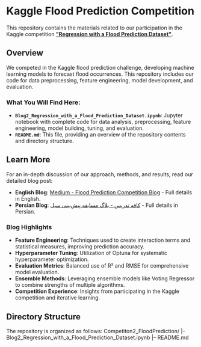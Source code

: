 # Kaggle Flood Prediction Competition

This repository contains the materials related to our participation in the Kaggle competition **["Regression with a Flood Prediction Dataset"](https://www.kaggle.com/competitions/playground-series-s4e5)**.

## Overview

We competed in the Kaggle flood prediction challenge, developing machine learning models to forecast flood occurrences. This repository includes our code for data preprocessing, feature engineering, model development, and evaluation.

### What You Will Find Here:

- **`Blog2_Regression_with_a_Flood_Prediction_Dataset.ipynb`**: Jupyter notebook with complete code for data analysis, preprocessing, feature engineering, model building, tuning, and evaluation.
- **`README.md`**: This file, providing an overview of the repository contents and directory structure.

## Learn More

For an in-depth discussion of our approach, methods, and results, read our detailed blog post:

- **English Blog**: [Medium - Flood Prediction Competition Blog](https://medium.com/@samiraalipour) - Full details in English.
- **Persian Blog**: [کافه تدریس - بلاگ مسابقه پیش‌بینی سیل](https://cafetadris.com/blog) - Full details in Persian.

### Blog Highlights

- **Feature Engineering**: Techniques used to create interaction terms and statistical measures, improving prediction accuracy.
- **Hyperparameter Tuning**: Utilization of Optuna for systematic hyperparameter optimization.
- **Evaluation Metrics**: Balanced use of R² and RMSE for comprehensive model evaluation.
- **Ensemble Methods**: Leveraging ensemble models like Voting Regressor to combine strengths of multiple algorithms.
- **Competition Experience**: Insights from participating in the Kaggle competition and iterative learning.

## Directory Structure

The repository is organized as follows:
Competiton2_FloodPrediction/
|– Blog2_Regression_with_a_Flood_Prediction_Dataset.ipynb
|– README.md
